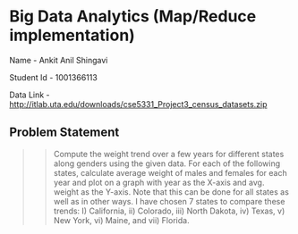 # Big Data Analytics (Map/Reduce implementation)

Name - Ankit Anil Shingavi

Student Id - 1001366113

Data Link - http://itlab.uta.edu/downloads/cse5331_Project3_census_datasets.zip

## Problem Statement
>>Compute the weight trend over a few years for different states along genders using the given data. For each of the following states, calculate average weight of males and females for each year and plot on a graph with year as the X-axis and avg. weight as the Y-axis. Note that this can be done for all states as well as in other ways. I have chosen 7 states to compare these trends: I) California, ii) Colorado, iii) North Dakota, iv) Texas, v) New York, vi) Maine, and vii) Florida.
